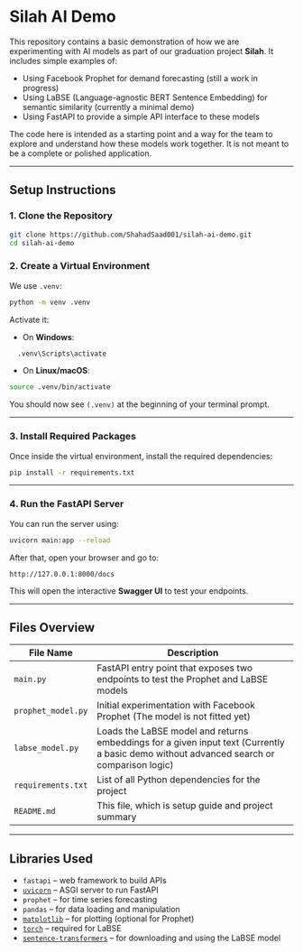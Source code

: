 # Silah AI Demo

This repository contains a basic demonstration of how we are experimenting with AI models as part of our graduation project **Silah**. It includes simple examples of:

- Using Facebook Prophet for demand forecasting (still a work in progress)
- Using LaBSE (Language-agnostic BERT Sentence Embedding) for semantic similarity (currently a minimal demo)
- Using FastAPI to provide a simple API interface to these models

The code here is intended as a starting point and a way for the team to explore and understand how these models work together. It is not meant to be a complete or polished application.

---

## Setup Instructions

### 1. Clone the Repository

```bash
git clone https://github.com/ShahadSaad001/silah-ai-demo.git
cd silah-ai-demo
```

### 2. Create a Virtual Environment

We use `.venv`:

```bash
python -m venv .venv
```

Activate it:

- On **Windows**:

```bash
  .venv\Scripts\activate
```

- On **Linux/macOS**:

```bash
source .venv/bin/activate
```

You should now see `(.venv)` at the beginning of your terminal prompt.

---

### 3. Install Required Packages

Once inside the virtual environment, install the required dependencies:

```bash
pip install -r requirements.txt
```

---

### 4. Run the FastAPI Server

You can run the server using:

```bash
uvicorn main:app --reload
```

After that, open your browser and go to:

```arduino
http://127.0.0.1:8000/docs
```

This will open the interactive **Swagger UI** to test your endpoints.

---

## Files Overview

| File Name          | Description                                                                                                                              |
| ------------------ | ---------------------------------------------------------------------------------------------------------------------------------------- |
| `main.py`          | FastAPI entry point that exposes two endpoints to test the Prophet and LaBSE models                                                      |
| `prophet_model.py` | Initial experimentation with Facebook Prophet (The model is not fitted yet)                                                              |
| `labse_model.py`   | Loads the LaBSE model and returns embeddings for a given input text (Currently a basic demo without advanced search or comparison logic) |
| `requirements.txt` | List of all Python dependencies for the project                                                                                          |
| `README.md`        | This file, which is setup guide and project summary                                                                                      |

---

## Libraries Used

- `fastapi` – web framework to build APIs
- [`uvicorn`](https://www.uvicorn.org/) – ASGI server to run FastAPI
- `prophet` – for time series forecasting
- `pandas` – for data loading and manipulation
- [`matplotlib`](https://matplotlib.org/) – for plotting (optional for Prophet)
- [`torch`](https://pytorch.org/) – required for LaBSE
- [`sentence-transformers`](https://www.sbert.net/) – for downloading and using the LaBSE model
